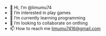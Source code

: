 - 👋 Hi, I’m @limumu74
- 👀 I’m interested in play games
- 🌱 I’m currently learning programming
- 💞️ I’m looking to collaborate on onthing
- 📫 How to reach me limumu7416@gmail.com

<!---
limumu74/limumu74 is a ✨ special ✨ repository because its `README.md` (this file) appears on your GitHub profile.
You can click the Preview link to take a look at your changes.
--->
